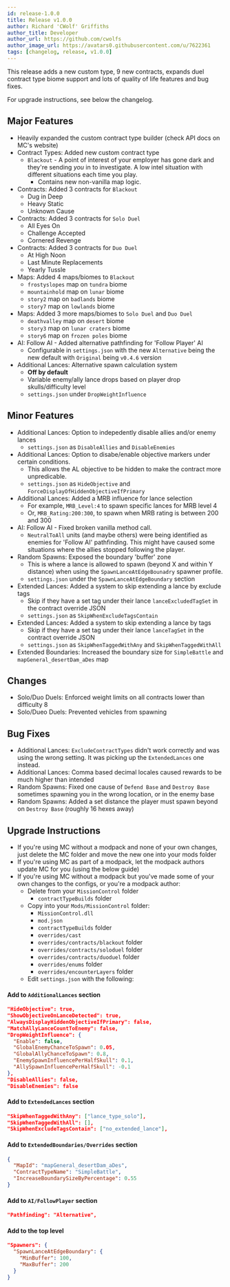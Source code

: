 ```yaml
---
id: release-1.0.0
title: Release v1.0.0
author: Richard 'CWolf' Griffiths
author_title: Developer
author_url: https://github.com/cwolfs
author_image_url: https://avatars0.githubusercontent.com/u/7622361
tags: [changelog, release, v1.0.0]
---
```


This release adds a new custom type, 9 new contracts, expands duel contract type biome support and lots of quality of life features and bug fixes.

For upgrade instructions, see below the changelog.

## Major Features

- Heavily expanded the custom contract type builder (check API docs on MC's website)
- Contract Types: Added new custom contract type
  - `Blackout` - A point of interest of your employer has gone dark and they're sending _you_ in to investigate. A low intel situation with different situations each time you play.
    - Contains new non-vanilla map logic.
- Contracts: Added 3 contracts for `Blackout`
  - Dug in Deep
  - Heavy Static
  - Unknown Cause
- Contracts: Added 3 contracts for `Solo Duel`
  - All Eyes On
  - Challenge Accepted
  - Cornered Revenge
- Contracts: Added 3 contracts for `Duo Duel`
  - At High Noon
  - Last Minute Replacements
  - Yearly Tussle
- Maps: Added 4 maps/biomes to `Blackout`
  - `frostyslopes` map on `tundra` biome
  - `mountainhold` map on `lunar` biome
  - `story2` map on `badlands` biome
  - `story7` map on `lowlands` biome
- Maps: Added 3 more maps/biomes to `Solo Duel` and `Duo Duel`
  - `deathvalley` map on `desert` biome
  - `story3` map on `lunar craters` biome
  - `story6` map on `frozen poles` biome
- AI: Follow AI - Added alternative pathfinding for 'Follow Player' AI
  - Configurable in `settings.json` with the new `Alternative` being the new default with `Original` being `v0.4.6` version
- Additional Lances: Alternative spawn calculation system
  - **Off by default**
  - Variable enemy/ally lance drops based on player drop skulls/difficulty level
  - `settings.json` under `DropWeightInfluence`

## Minor Features

- Additional Lances: Option to indepedently disable allies and/or enemy lances
  - `settings.json` as `DisableAllies` and `DisableEnemies`
- Additional Lances: Option to disabe/enable objective markers under certain conditions.
  - This allows the AL objective to be hidden to make the contract more unpredicable.
  - `settings.json` as `HideObjective` and `ForceDisplayOfHiddenObjectiveIfPrimary`
- Additional Lances: Added a MRB influence for lance selection
  - For example, `MRB_Level:4` to spawn specific lances for MRB level 4
  - Or, `MRB_Rating:200:300`, to spawn when MRB rating is between 200 and 300
- AI: Follow AI - Fixed broken vanilla method call.
  - `NeutralToAll` units (and maybe others) were being identified as enemies for 'Follow AI' pathfinding. This might have caused some situations where the allies stopped following the player.
- Random Spawns: Exposed the boundary 'buffer' zone
  - This is where a lance is allowed to spawn (beyond X and within Y distance) when using the `SpawnLanceAtEdgeBounadry` spawner profile.
  - `settings.json` under the `SpawnLanceAtEdgeBoundary` section
- Extended Lances: Added a system to skip extending a lance by exclude tags
  - Skip if they have a set tag under their lance `lanceExcludedTagSet` in the contract override JSON
  - `settings.json` as `SkipWhenExcludeTagsContain`
- Extended Lances: Added a system to skip extending a lance by tags
  - Skip if they have a set tag under their lance `lanceTagSet` in the contract override JSON
  - `settings.json` as `SkipWhenTaggedWithAny` and `SkipWhenTaggedWithAll`
- Extended Boundaries: Increased the boundary size for `SimpleBattle` and `mapGeneral_desertDam_aDes` map

## Changes

- Solo/Duo Duels: Enforced weight limits on all contracts lower than difficulty 8
- Solo/Dueo Duels: Prevented vehicles from spawning

## Bug Fixes

- Additional Lances: `ExcludeContractTypes` didn't work correctly and was using the wrong setting. It was picking up the `ExtendedLances` one instead.
- Additional Lances: Comma based decimal locales caused rewards to be much higher than intended
- Random Spawns: Fixed one cause of `Defend Base` and `Destroy Base` sometimes spawning you in the wrong location, or in the enemy base
- Random Spawns: Added a set distance the player must spawn beyond on `Destroy Base` (roughly 16 hexes away)

## Upgrade Instructions

- If you're using MC without a modpack and none of your own changes, just delete the MC folder and move the new one into your mods folder
- If you're using MC as part of a modpack, let the modpack authors update MC for you (using the below guide)
- If you're using MC without a modpack but you've made some of your own changes to the configs, or you're a modpack author:
  - Delete from your `MissionControl` folder
    - `contractTypeBuilds` folder
  - Copy into your `Mods/MissionControl` folder:
    - `MissionControl.dll`
    - `mod.json`
    - `contractTypeBuilds` folder
    - `overrides/cast`
    - `overrides/contracts/blackout` folder
    - `overrides/contracts/soloduel` folder
    - `overrides/contracts/duoduel` folder
    - `overrides/enums` folder
    - `overrides/encounterLayers` folder
  - Edit `settings.json` with the following:

#### Add to `AdditionalLances` section

```json
"HideObjective": true,
"ShowObjectiveOnLanceDetected": true,
"AlwaysDisplayHiddenObjectiveIfPrimary": false,
"MatchAllyLanceCountToEnemy": false,
"DropWeightInfluence": {
  "Enable": false,
  "GlobalEnemyChanceToSpawn": 0.05,
  "GlobalAllyChanceToSpawn": 0.8,
  "EnemySpawnInfluencePerHalfSkull": 0.1,
  "AllySpawnInfluencePerHalfSkull": -0.1
},
"DisableAllies": false,
"DisableEnemies": false
```

#### Add to `ExtendedLances` section

```json
"SkipWhenTaggedWithAny": ["lance_type_solo"],
"SkipWhenTaggedWithAll": [],
"SkipWhenExcludeTagsContain": ["no_extended_lance"],
```

#### Add to `ExtendedBoundaries/Overrides` section

```json
{
  "MapId": "mapGeneral_desertDam_aDes",
  "ContractTypeName": "SimpleBattle",
  "IncreaseBoundarySizeByPercentage": 0.55
}
```

#### Add to `AI/FollowPlayer` section

```json
"Pathfinding": "Alternative",
```

#### Add to the top level

```json
"Spawners": {
  "SpawnLanceAtEdgeBoundary": {
    "MinBuffer": 100,
    "MaxBuffer": 200
  }
}
```

